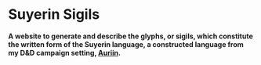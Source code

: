 # Suyerin Sigils
**A website to generate and describe the glyphs, or sigils, which constitute the written form of the Suyerin language, a constructed language from my D&D campaign setting, [Auriin](https://auriin.fergcb.uk/).**
